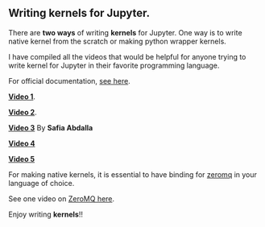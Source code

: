 ## Writing kernels for Jupyter.

There are **two ways** of writing **kernels** for Jupyter.
One way is to write native kernel from the scratch or making python wrapper kernels.

I have compiled all the videos that would be helpful for anyone trying to write kernel for Jupyter in their favorite programming language.

For official documentation, [see here](https://jupyter-client.readthedocs.io/en/latest/messaging.html).


[**Video 1**](https://www.youtube.com/embed/pVte8t2TPNU).

[**Video 2**](https://www.youtube.com/embed/XPc3XedFMeM).

[**Video 3**](https://www.youtube.com/embed/LeMwtpYootY) By **Safia Abdalla**


[**Video 4**](https://www.youtube.com/embed/UFc0pR2ehiw)

[**Video 5**](https://www.youtube.com/embed/T385txAYSt8)


For making native kernels, it is essential to have binding for [zeromq](http://zeromq.org/) in your language of choice.

See one video on [ZeroMQ here](https://www.youtube.com/embed/_JCBphyciAs).

Enjoy writing **kernels**!!




